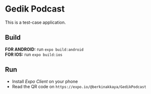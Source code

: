 # Gedik Podcast

This is a test-case application.

## Build

**FOR ANDROID:** run `expo build:android`\
**FOR IOS:** run `expo build:ios`

## Run

* Install *Expo Client* on your phone
* Read the QR code on `https://expo.io/@berkinakkaya/GedikPodcast`
